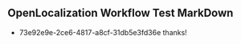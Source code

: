 ## OpenLocalization Workflow Test MarkDown
* 73e92e9e-2ce6-4817-a8cf-31db5e3fd36e thanks!

<!--HONumber=Jul16_HO3-->


